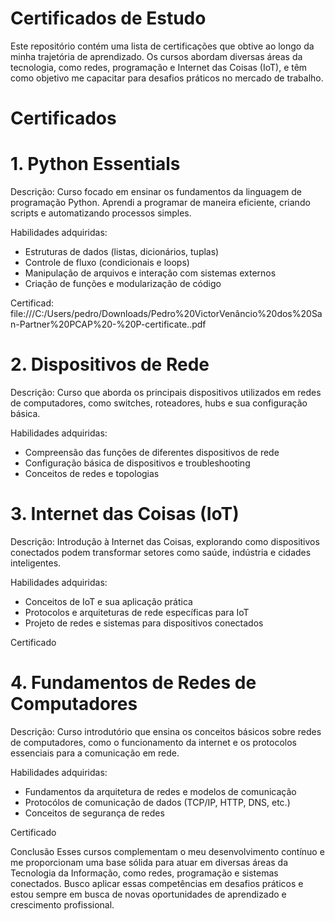 
# Certificados de Estudo

Este repositório contém uma lista de certificações que obtive ao longo da minha trajetória de aprendizado. Os cursos abordam diversas áreas da tecnologia, como redes, programação e Internet das Coisas (IoT), e têm como objetivo me capacitar para desafios práticos no mercado de trabalho.

# Certificados

# 1. Python Essentials
Descrição: Curso focado em ensinar os fundamentos da linguagem de programação Python. Aprendi a programar de maneira eficiente, criando scripts e automatizando processos simples.

Habilidades adquiridas:
- Estruturas de dados (listas, dicionários, tuplas)
- Controle de fluxo (condicionais e loops)
- Manipulação de arquivos e interação com sistemas externos
- Criação de funções e modularização de código
  
Certificad: file:///C:/Users/pedro/Downloads/Pedro%20VictorVenâncio%20dos%20San-Partner%20PCAP%20-%20P-certificate..pdf

# 2. Dispositivos de Rede
 
Descrição: Curso que aborda os principais dispositivos utilizados em redes de computadores, como switches, roteadores, hubs e sua configuração básica.

Habilidades adquiridas:
- Compreensão das funções de diferentes dispositivos de rede
- Configuração básica de dispositivos e troubleshooting
- Conceitos de redes e topologias
  
  

# 3. Internet das Coisas (IoT)

Descrição: Introdução à Internet das Coisas, explorando como dispositivos conectados podem transformar setores como saúde, indústria e cidades inteligentes.

Habilidades adquiridas:
- Conceitos de IoT e sua aplicação prática
- Protocolos e arquiteturas de rede específicas para IoT
- Projeto de redes e sistemas para dispositivos conectados

Certificado

# 4. Fundamentos de Redes de Computadores

Descrição: Curso introdutório que ensina os conceitos básicos sobre redes de computadores, como o funcionamento da internet e os protocolos essenciais para a comunicação em rede.

Habilidades adquiridas:
- Fundamentos da arquitetura de redes e modelos de comunicação
- Protocólos de comunicação de dados (TCP/IP, HTTP, DNS, etc.)
- Conceitos de segurança de redes

Certificado

Conclusão
Esses cursos complementam o meu desenvolvimento contínuo e me proporcionam uma base sólida para atuar em diversas áreas da Tecnologia da Informação, como redes, programação e sistemas conectados. Busco aplicar essas competências em desafios práticos e estou sempre em busca de novas oportunidades de aprendizado e crescimento profissional.

